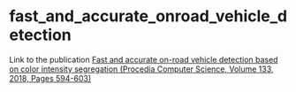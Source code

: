 # fast_and_accurate_onroad_vehicle_detection

Link to the publication [Fast and accurate on-road vehicle detection based on color intensity segregation (Procedia Computer Science, Volume 133, 2018, Pages 594-603)](https://www.sciencedirect.com/science/article/pii/S1877050918310421)
